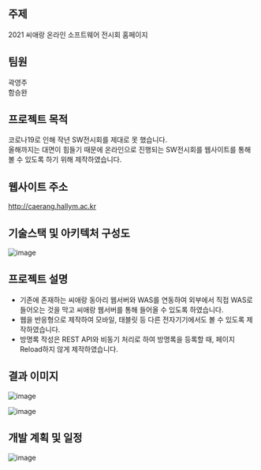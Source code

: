 ## 주제
2021 씨애랑 온라인 소프트웨어 전시회 홈페이지

## 팀원
곽영주<br>
함승완<br>

## 프로젝트 목적
코로나19로 인해 작년 SW전시회를 제대로 못 했습니다.<br>
올해까지는 대면이 힘들기 때문에 온라인으로 진행되는 SW전시회를 웹사이트를 통해 볼 수 있도록 하기 위해 제작하였습니다.<br>

## 웹사이트 주소
http://caerang.hallym.ac.kr

## 기술스택 및 아키텍처 구성도
![image](https://user-images.githubusercontent.com/77434165/142630607-c9fa3f18-a391-4890-ab74-1f2ec19062fb.png)

## 프로젝트 설명
- 기존에 존재하는 씨애랑 동아리 웹서버와 WAS를 연동하여 외부에서 직접 WAS로 들어오는 것을 막고 씨애랑 웹서버를 통해 들어올 수 있도록 하였습니다.
- 웹을 반응형으로 제작하여 모바일, 태블릿 등 다른 전자기기에서도 볼 수 있도록 제작하였습니다.
- 방명록 작성은 REST API와 비동기 처리로 하여 방명록을 등록할 때, 페이지 Reload하지 않게 제작하였습니다.

## 결과 이미지
![image](https://user-images.githubusercontent.com/77434165/142765738-79c40b3e-480b-4c03-9711-6774cc7cab79.png)

![image](https://user-images.githubusercontent.com/77434165/142765773-8a7c56de-1419-4bb8-b06f-3fecc8436f5e.png)

## 개발 계획 및 일정
![image](https://user-images.githubusercontent.com/77434165/142244572-eb5deff9-c925-48ad-9e78-b6c3311f7278.png)
